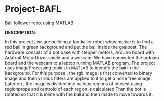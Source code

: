 # Project-BAFL
Ball follower robot using MATLAB

**DESCRIPTION**:

In this project , we are building a footballer robot whos motive is to find a red ball in green background and put the ball inside the goalpost.
The hardware consists of a bot base with stepper motors, Arduino board with Adafruit MotorDriver shield and a webcam. We have connected the arduino board and the webcam to a laptop running MATLAB program.
The project uses ImageProcessing toolkit in MATLAB to identify the ball in the background. For this purpose , the rgb image is first converted to binary image and then various filters are applied to it to get a noise free image.
Later on , the image is divided into various regions of interest using regionprops and centroid of each region is calculated.Then the bot is rotated so that it is inline with the ball and then made to move towards it.

